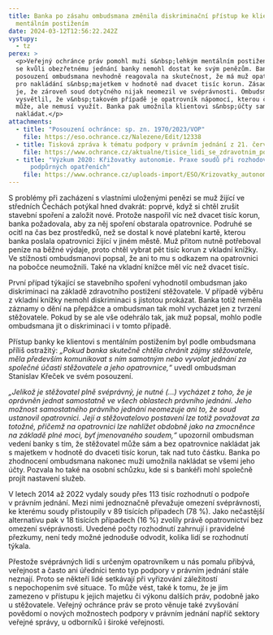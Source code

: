 ```yaml
---
title: Banka po zásahu ombudsmana změnila diskriminační přístup ke klientovi s
  mentálním postižením
date: 2024-03-12T12:56:22.242Z
vystupy:
  - tz
perex: >
  <p>Veřejný ochránce práv pomohl muži s&nbsp;lehkým mentálním postižením, který
  se kvůli obezřetnému jednání banky nemohl dostat ke svým penězům. Banka podle
  posouzení ombudsmana nevhodně reagovala na skutečnost, že má muž opatrovnici
  pro nakládání s&nbsp;majetkem v hodnotě nad dvacet tisíc korun. Zásadní ovšem
  je, že zároveň soud dotyčného nijak neomezil ve svéprávnosti. Ombudsman bance
  vysvětlil, že v&nbsp;takovém případě je opatrovník nápomocí, kterou člověk
  může, ale nemusí využít. Banka pak umožnila klientovi s&nbsp;účty samostatně
  nakládat.</p>
attachments:
  - title: "Posouzení ochránce: sp. zn. 1970/2023/VOP"
    file: https://eso.ochrance.cz/Nalezene/Edit/12338
  - title: Tisková zpráva k tématu podpory v právním jednání z 21. června 2023
    file: https://www.ochrance.cz/aktualne/tisice_lidi_se_zdravotnim_postizenim_jsou_v_cesku_omezeni_ve_svepravnosti_pritom_by_mnohym_stacila_jen_podpora_shoduji_se_clenove_poradniho_organu_ombudsmana/
  - title: "Výzkum 2020: Křižovatky autonomie. Praxe soudů při rozhodování o
      podpůrných opatřeních"
    file: https://www.ochrance.cz/uploads-import/ESO/Krizovatky_autonomie.pdf
---
```

<p>S&nbsp;problémy při zacházení s vlastními uloženými penězi se muž žijící ve středních Čechách potýkal hned dvakrát: poprvé, když si chtěl zrušit stavební spoření a založit nové. Protože naspořil víc než dvacet tisíc korun, banka požadovala, aby za něj spoření obstarala opatrovnice. Podruhé se ocitl na čas bez prostředků, než se dostal k nové platební kartě, kterou banka poslala opatrovnici žijící v&nbsp;jiném městě. Muž přitom nutně potřeboval peníze na běžné výdaje, proto chtěl vybrat pět tisíc korun z&nbsp;vkladní knížky. Ve stížnosti ombudsmanovi popsal, že ani to mu s&nbsp;odkazem na opatrovnici na pobočce neumožnili. Také na vkladní knížce měl víc než dvacet tisíc.</p>

<p>První případ týkající se stavebního spoření vyhodnotil ombudsman jako diskriminaci na základě zdravotního postižení stěžovatele. V&nbsp;případě výběru z&nbsp;vkladní knížky nemohl diskriminaci s&nbsp;jistotou prokázat. Banka totiž neměla záznamy o dění na přepážce a ombudsman tak mohl vycházet jen z tvrzení stěžovatele. Pokud by se ale vše odehrálo tak, jak muž popsal, mohlo podle ombudsmana jít o diskriminaci i v&nbsp;tomto případě.</p>

<p>Přístup banky ke klientovi s&nbsp;mentálním postižením byl podle ombudsmana příliš ostražitý: <em>&bdquo;Pokud banka skutečně chtěla chránit zájmy stěžovatele, měla především komunikovat s ním samotným nebo vyvolat jednání za společné účasti stěžovatele a jeho opatrovnice,&ldquo;</em> uvedl ombudsman Stanislav Křeček ve svém posouzení.</p>

<p><em>&bdquo;Jelikož je stěžovatel plně svéprávný, je nutné (&hellip;) vycházet z toho, že je oprávněn jednat samostatně ve všech oblastech právního jednání. Jeho možnost samostatného právního jednání neomezuje ani to, že soud ustanovil opatrovnici. Její a stěžovatelovo postavení lze totiž považovat za totožné, přičemž na opatrovnici lze nahlížet obdobně jako na zmocněnce na základě plné moci, byť jmenovaného soudem,&ldquo; </em>upozornil ombudsman vedení banky s tím, že stěžovatel může sám a bez opatrovnice nakládat jak s majetkem v hodnotě do dvaceti tisíc korun, tak nad tuto částku. Banka po zhodnocení ombudsmana nakonec muži umožnila nakládat se všemi jeho účty. Pozvala ho také na osobní schůzku, kde si s bankéři mohl společně projít nastavení služeb.</p>

<p>V letech 2014 až 2022 vydaly soudy přes 113 tisíc rozhodnutí o podpoře v&nbsp;právním jednání. Mezi nimi jednoznačně převažuje omezení svéprávnosti, ke kterému soudy přistoupily v 89 tisících případech (78 %). Jako nečastější alternativu pak v 18 tisících případech (16 %) zvolily právě opatrovnictví bez omezení svéprávnosti. Uvedené počty rozhodnutí zahrnují i pravidelné přezkumy, není tedy možné jednoduše odvodit, kolika lidí se rozhodnutí týkala.</p>

<p>Přestože svéprávných lidí s&nbsp;určeným opatrovníkem u nás pomalu přibývá, veřejnost a často ani úředníci tento typ podpory v&nbsp;právním jednání stále neznají. Proto se někteří lidé setkávají při vyřizování záležitostí s&nbsp;nepochopením své situace. To může vést, také k&nbsp;tomu, že je jim zamezeno v&nbsp;přístupu k&nbsp;jejich majetku či výkonu dalších práv, podobně jako u stěžovatele. Veřejný ochránce práv se proto věnuje také zvyšování povědomí o nových možnostech podpory v&nbsp;právním jednání napříč sektory veřejné správy, u odborníků i široké veřejnosti.</p>
